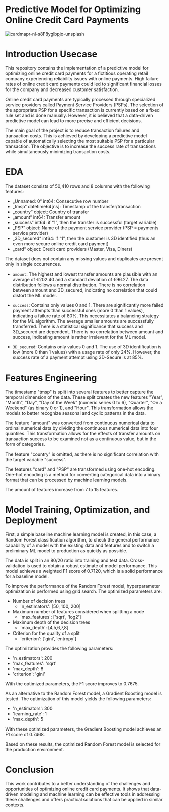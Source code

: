 # Predictive Model for Optimizing Online Credit Card Payments
![cardmapr-nl-s8F8yglbpjo-unsplash](https://github.com/maximkiesel1/model_engineering_online_payment_service/assets/119667336/256390cd-0953-46c9-886a-247c8ad60aa2)

# Introduction Usecase
This repository contains the implementation of a predictive model for optimizing online credit card payments for a fictitious operating retail company experiencing reliability issues with online payments. High failure rates of online credit card payments could led to significant financial losses for the company and decreased customer satisfaction.

Online credit card payments are typically processed through specialized service providers called Payment Service Providers (PSPs). The selection of the appropriate PSP for a specific transaction is currently based on a fixed rule set and is done manually. However, it is believed that a data-driven predictive model can lead to more precise and efficient decisions.

The main goal of the project is to reduce transaction failures and transaction costs. This is achieved by developing a predictive model capable of automatically selecting the most suitable PSP for a particular transaction. The objective is to increase the success rate of transactions while simultaneously minimizing transaction costs.

# EDA
The dataset consists of 50,410 rows and 8 columns with the following features:
- „Unnamed: 0“	int64: Consecutive row number
- „tmsp“	datetime64[ns]: Timestamp of the transfer/transaction
- „country“	object: Country of transfer
- „amount“	int64: Transfer amount
- „success“	int64: if “1”, then the transfer is successful (target variable)
- „PSP“	object: Name of the payment service provider (PSP = payments service provider)
- „3D_secured“	int64: if “1”, then the customer is 3D identified (thus an even more secure online credit card payment)
- „card“	object: Credit card providers (Master, Visa, Diners)

The dataset does not contain any missing values and duplicates are present only in single occurrences.

- `amount`: The highest and lowest transfer amounts are plausible with an average of €202.40 and a standard deviation of €96.27. The data distribution follows a normal distribution. There is no correlation between amount and 3D_secured, indicating no correlation that could distort the ML model.

- `success`: Contains only values 0 and 1. There are significantly more failed payment attempts than successful ones (more 0 than 1 values), indicating a failure rate of 80%. This necessitates a balancing strategy for the ML algorithm. The average smaller amounts are successfully transferred. There is a statistical significance that success and 3D_secured are dependent. There is no correlation between amount and success, indicating amount is rather irrelevant for the ML model.

- `3D_secured`: Contains only values 0 and 1. The use of 3D identification is low (more 0 than 1 values) with a usage rate of only 24%. However, the success rate of a payment attempt using 3D-Secure is at 85%.

# Features Engineering
The timestamp "tmsp" is split into several features to better capture the temporal dimension of the data. These split creates the new features "Year", "Month", "Day", "Day of the Week" (numeric series 0 to 6), "Quarter", "On a Weekend" (as binary 0 or 1), and "Hour". This transformation allows the models to better recognize seasonal and cyclic patterns in the data.

The feature "amount" was converted from continuous numerical data to ordinal numerical data by dividing the continuous numerical data into four quantiles. This transformation allows for the effects of transfer amounts on transaction success to be examined not as a continuous value, but in the form of categories.

The feature "country" is omitted, as there is no significant correlation with the target variable "success".

The features "card" and "PSP" are transformed using one-hot encoding. One-hot encoding is a method for converting categorical data into a binary format that can be processed by machine learning models.

The amount of features increase from 7 to 15 features.

# Model Training, Optimization, and Deployment
First, a simple baseline machine learning model is created, in this case, a Random Forest classification algorithm, to check the general performance capability of a model with the existing data and features and to switch a preliminary ML model to production as quickly as possible.

The data is split in an 80/20 ratio into training and test data. Cross-validation is used to obtain a robust estimate of model performance. This model achieves a weighted F1 score of 0.7120, which is a solid performance for a baseline model.

To improve the performance of the Random Forest model, hyperparameter optimization is performed using grid search. The optimized parameters are:
- Number of decision trees
  - 'n_estimators': [50, 100, 200]
- Maximum number of features considered when splitting a node
  - 'max_features': ['sqrt', 'log2']
- Maximum depth of the decision trees
  - 'max_depth': [4,5,6,7,8]
- Criterion for the quality of a split
  - 'criterion': ['gini', 'entropy']

The optimization provides the following parameters:
- 'n_estimators': 200
- 'max_features': 'sqrt'
- 'max_depth': 8
- 'criterion': 'gini'

With the optimized parameters, the F1 score improves to 0.7675.

As an alternative to the Random Forest model, a Gradient Boosting model is tested. The optimization of this model yields the following parameters:
- 'n_estimators': 300
- 'learning_rate': 1
- 'max_depth': 5

With these optimized parameters, the Gradient Boosting model achieves an F1 score of 0.7468.

Based on these results, the optimized Random Forest model is selected for the production environment.

# Conclusion
This work contributes to a better understanding of the challenges and opportunities of optimizing online credit card payments. It shows that data-driven modeling and machine learning can be effective tools in addressing these challenges and offers practical solutions that can be applied in similar contexts.
